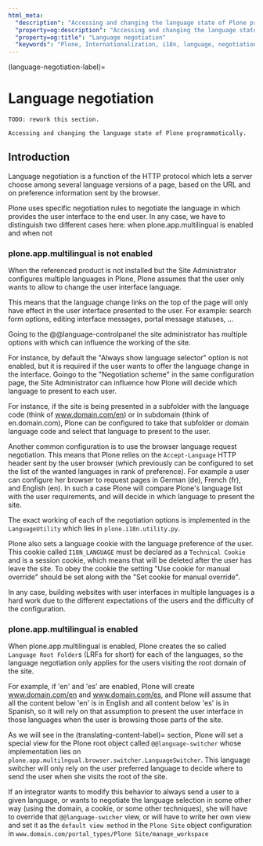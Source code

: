 ```yaml
---
html_meta:
  "description": "Accessing and changing the language state of Plone programmatically."
  "property=og:description": "Accessing and changing the language state of Plone programmatically."
  "property=og:title": "Language negotiation"
  "keywords": "Plone, Internationalization, i18n, language, negotiation, translation, localization"
---
```


(language-negotiation-label)=

# Language negotiation

```{note}
TODO: rework this section.
```

```{admonition} Description
Accessing and changing the language state of Plone programmatically.
```


## Introduction

Language negotiation is a function of the HTTP protocol which lets a server choose among several language versions of a page, based on the URL and on preference information sent by the browser.

Plone uses specific negotiation rules to negotiate the language in which provides the user interface to the end user. In any case, we have to distinguish two different cases here: when plone.app.multilingual is enabled and when not

### plone.app.multilingual is not enabled

When the referenced product is not installed but the Site Administrator configures multiple languages in Plone, Plone assumes that the user only wants to allow to change the user interface language. 

This means that the language change links on the top of the page will only have effect in the user interface presented to the user. For example: search form options, editing interface messages, portal message statuses, ...

Going to the @@language-controlpanel the site administrator has multiple options with which can influence the working of the site. 

For instance, by default the "Always show language selector" option is not enabled, but it is required if the user wants to offer the language change in the interface. Goingo to the "Negotiation scheme" in the same configuration page, the Site Administrator can influence how Plone will decide which language to present to each user. 

For instance, if the site is being presented in a subfolder with the language code (think of www.domain.com/en) or in subdomain (think of en.domain.com), Plone can be configured to take that subfolder or domain language code and select that language to present to the user.

Another common configuration is to use the browser language request negotiation. This means that Plone relies on the `Accept-Language` HTTP header sent by the user browser (which previously can be configured to set the list of the wanted languages in rank of preference). For example a user can configure her browser to request pages in German (de), French (fr), and English (en). In such a case Plone will compare Plone's language list with the user requirements, and will decide in which language to present the site.

The exact working of each of the negotiation options is implemented in the `LanguageUtility` which lies in `plone.i18n.utility.py`.

Plone also sets a language cookie with the language preference of the user. This cookie called `I18N_LANGUAGE` must be declared as a `Technical Cookie` and is a session cookie, which means that will be deleted after the user has leave the site. To obey the cookie the setting "Use cookie for manual override" should be set along with the "Set cookie for manual override".

In any case, building websites with user interfaces in multiple languages is a hard work due to the different expectations of the users and the difficulty of the configuration.

### plone.app.multilingual is enabled

When plone.app.multilingual is enabled, Plone creates the so called `Language Root Folder`s (LRFs for short) for each of the languages, so the language negotiation only applies for the users visiting the root domain of the site.

For example, if 'en' and 'es' are enabled, Plone will create www.domain.com/en and www.domain.com/es, and Plone will assume that all the content below 'en' is in English and all content below 'es' is in Spanish, so it will rely on that assumption to present the user interface in those languages when the user is browsing those parts of the site.

As we will see in the (translating-content-label)= section, Plone will set a special view for the Plone root object called `@@language-switcher` whose implementation lies on `plone.app.multilngual.browser.switcher.LanguageSwitcher`. This language switcher will only rely on the user preferred language to decide where to send the user when she visits the root of the site.

If an integrator wants to modify this behavior to always send a user to a given language, or wants to negotiate the language selection in some other way (using the domain, a cookie, or some other techniques), she will have to override that `@@language-swicher` view, or will have to write her own view and set it as the `default view method` in the `Plone Site` object configuration in `www.domain.com/portal_types/Plone Site/manage_workspace`


